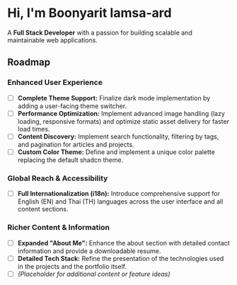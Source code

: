# Hi, I'm Boonyarit Iamsa-ard

A **Full Stack Developer** with a passion for building scalable and maintainable web applications.

## Roadmap

### Enhanced User Experience

- [ ] **Complete Theme Support:** Finalize dark mode implementation by adding a user-facing theme switcher.
- [ ] **Performance Optimization:** Implement advanced image handling (lazy loading, responsive formats) and optimize static asset delivery for faster load times.
- [ ] **Content Discovery:** Implement search functionality, filtering by tags, and pagination for articles and projects.
- [ ] **Custom Color Theme:** Define and implement a unique color palette replacing the default shadcn theme.

### Global Reach & Accessibility

- [ ] **Full Internationalization (i18n):** Introduce comprehensive support for English (EN) and Thai (TH) languages across the user interface and all content sections.

### Richer Content & Information

- [ ] **Expanded "About Me":** Enhance the about section with detailed contact information and provide a downloadable resume.
- [ ] **Detailed Tech Stack:** Refine the presentation of the technologies used in the projects and the portfolio itself.
- [ ] _(Placeholder for additional content or feature ideas)_
